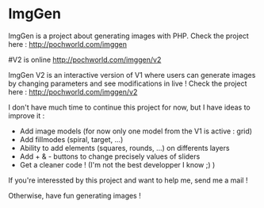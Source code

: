 # ImgGen
ImgGen is a project about generating images with PHP.
Check the project here : http://pochworld.com/imggen


#V2 is online
http://pochworld.com/imggen/v2

ImgGen V2 is an interactive version of V1 where users can generate images by changing parameters and see modifications in live !
Check the project here : http://pochworld.com/imggen/v2

I don't have much time to continue this project for now, but I have ideas to improve it :
- Add image models (for now only one model from the V1 is active : grid)
- Add fillmodes (spiral, target, ...)
- Ability to add elements (squares, rounds, ...) on differents layers
- Add + & - buttons to change precisely values of sliders
- Get a cleaner code ! (I'm not the best developper I know ;) )

If you're interessted by this project and want to help me, send me a mail !

Otherwise, have fun generating images !